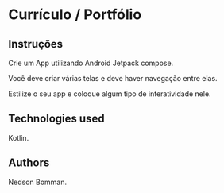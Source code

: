 # Currículo / Portfólio
## Instruções

Crie um App utilizando Android Jetpack compose.

Você deve criar várias telas e deve haver navegação entre elas.

Estilize o seu app e coloque algum tipo de interatividade nele.

## Technologies used

Kotlin.

## Authors

 Nedson Bomman.
